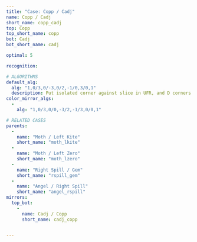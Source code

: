 ```yaml
---
title: "Case: Copp / Cadj"
name: Copp / Cadj
short_name: copp_cadj
top: Copp
top_short_name: copp
bot: Cadj
bot_short_name: cadj

optimal: 5

recognition:

# ALGORITHMS
default_alg:
  alg: "1,0/3,0/-3,0/2,-1/0,3/0,1"
  description: Put isolated corner against slice in UFR, and D corners in DF.
color_mirror_algs:
  -
    alg: "1,0/3,0/0,-3/2,-1/3,0/0,1"

# RELATED CASES
parents:
  -
    name: "Moth / Left Kite"
    short_name: "moth_lkite"
  -
    name: "Moth / Left Zero"
    short_name: "moth_lzero"
  -
    name: "Right Spill / Gem"
    short_name: "rspill_gem"
  -
    name: "Angel / Right Spill"
    short_name: "angel_rspill"
mirrors:
  top_bot:
    -
      name: Cadj / Copp
      short_name: cadj_copp


---
```


